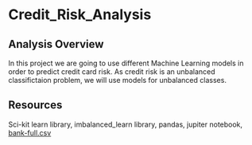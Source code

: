 # Credit_Risk_Analysis

## Analysis Overview
In this project we are going to use different Machine Learning models in order to predict credit card risk. As credit risk is an unbalanced classifictaion problem, we will use models for unbalanced classes.

## Resources
Sci-kit learn library, imbalanced_learn library, pandas, jupiter notebook, [bank-full.csv](/bank-full.csv)
